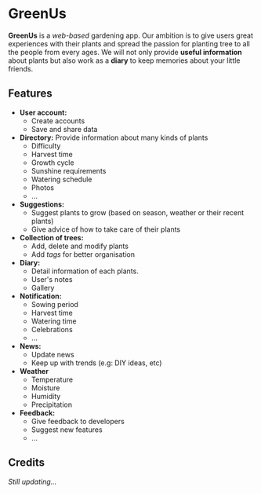 # GreenUs
**GreenUs** is a *web-based* gardening app. Our ambition is to give users great experiences with their plants and spread the passion for planting tree to all the people from every ages. We will not only provide **useful information** about plants but also work as a **diary** to keep memories about your little friends.

## Features
- **User account:**
	- Create accounts
	- Save and share data
- **Directory:** Provide information about many kinds of plants
	- Difficulty
	- Harvest time
	- Growth cycle
	- Sunshine requirements
	- Watering schedule
	- Photos
	- ...
- **Suggestions:**
	- Suggest plants to grow (based on season, weather or their recent plants)
	- Give advice of how to take care of their plants
- **Collection of trees:**
	- Add, delete and modify plants
	- Add *tags* for better organisation
- **Diary:**
	- Detail information of each plants.
	- User's notes
	- Gallery
- **Notification:**
	- Sowing period
	- Harvest time
	- Watering time
	- Celebrations
	- ...
- **News:**
	- Update news
	- Keep up with trends (e.g: DIY ideas, etc)
- **Weather**
	- Temperature
	- Moisture
	- Humidity
	- Precipitation
- **Feedback:**
	- Give feedback to developers
	- Suggest new features
	- ...

## Credits
*Still updating...*
